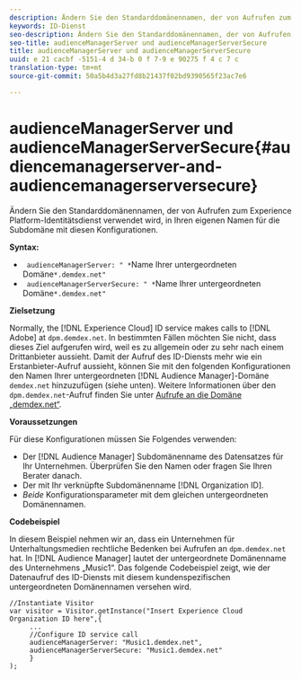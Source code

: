 ```yaml
---
description: Ändern Sie den Standarddomänennamen, der von Aufrufen zum Experience Platform-Identitätsdienst verwendet wird, in Ihren eigenen Namen für die Subdomäne mit diesen Konfigurationen.
keywords: ID-Dienst
seo-description: Ändern Sie den Standarddomänennamen, der von Aufrufen zum Experience Platform-Identitätsdienst verwendet wird, in Ihren eigenen Namen für die Subdomäne mit diesen Konfigurationen.
seo-title: audienceManagerServer und audienceManagerServerSecure
title: audienceManagerServer und audienceManagerServerSecure
uuid: e 21 cacbf -5151-4 d 34-b 0 f 7-9 e 90275 f 4 c 7 c
translation-type: tm+mt
source-git-commit: 50a5b4d3a27fd8b21437f02bd9390565f23ac7e6

---
```



# audienceManagerServer und audienceManagerServerSecure{#audiencemanagerserver-and-audiencemanagerserversecure}

Ändern Sie den Standarddomänennamen, der von Aufrufen zum Experience Platform-Identitätsdienst verwendet wird, in Ihren eigenen Namen für die Subdomäne mit diesen Konfigurationen.

**Syntax:**

* ` audienceManagerServer: " *`Name Ihrer untergeordneten Domäne`*.demdex.net"`
* ` audienceManagerServerSecure: " *`Name Ihrer untergeordneten Domäne`*.demdex.net"`

**Zielsetzung**

Normally, the [!DNL Experience Cloud] ID service makes calls to [!DNL Adobe] at `dpm.demdex.net`. In bestimmten Fällen möchten Sie nicht, dass dieses Ziel aufgerufen wird, weil es zu allgemein oder zu sehr nach einem Drittanbieter aussieht. Damit der Aufruf des ID-Diensts mehr wie ein Erstanbieter-Aufruf aussieht, können Sie mit den folgenden Konfigurationen den Namen Ihrer untergeordneten [!DNL Audience Manager]-Domäne `demdex.net` hinzuzufügen (siehe unten). Weitere Informationen über den `dpm.demdex.net`-Aufruf finden Sie unter [Aufrufe an die Domäne „demdex.net“](https://marketing.adobe.com/resources/help/en_US/aam/demdex-calls.html).

**Voraussetzungen**

Für diese Konfigurationen müssen Sie Folgendes verwenden:

* Der [!DNL Audience Manager] Subdomänenname des Datensatzes für Ihr Unternehmen. Überprüfen Sie den Namen oder fragen Sie Ihren Berater danach.
* Der mit Ihr verknüpfte Subdomänenname [!DNL Organization ID].
* *Beide* Konfigurationsparameter mit dem gleichen untergeordneten Domänennamen.

**Codebeispiel**

In diesem Beispiel nehmen wir an, dass ein Unternehmen für Unterhaltungsmedien rechtliche Bedenken bei Aufrufen an `dpm.demdex.net` hat. In [!DNL Audience Manager] lautet der untergeordnete Domänenname des Unternehmens „Music1“. Das folgende Codebeispiel zeigt, wie der Datenaufruf des ID-Diensts mit diesem kundenspezifischen untergeordneten Domänennamen versehen wird.

```
//Instantiate Visitor 
var visitor = Visitor.getInstance("Insert Experience Cloud Organization ID here",{ 
     ... 
     //Configure ID service call 
     audienceManagerServer: "Music1.demdex.net", 
     audienceManagerServerSecure: "Music1.demdex.net" 
     } 
);
```

